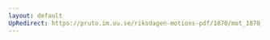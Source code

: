 ```yaml
---
layout: default
UpRedirect: https://pruto.im.uu.se/riksdagen-motions-pdf/1870/mot_1870__fk__38/mot_1870__fk__38-001.pdf
---
```

